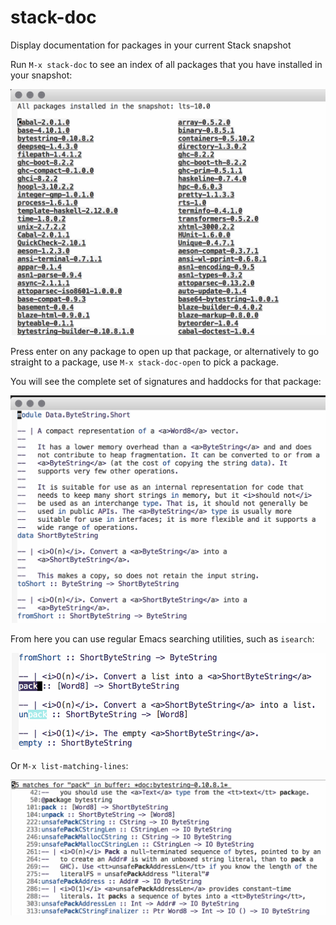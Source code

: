 # stack-doc

Display documentation for packages in your current Stack snapshot

Run `M-x stack-doc` to see an index of all packages that you have
installed in your snapshot:

![index](screenshots/index.png)

Press enter on any package to open up that package, or alternatively
to go straight to a package, use `M-x stack-doc-open` to pick a
package.

You will see the complete set of signatures and haddocks for that
package:

![package](screenshots/package.png)

From here you can use regular Emacs searching utilities, such as
`isearch`:

![isearch](screenshots/isearch.png)

Or `M-x list-matching-lines`:

![lml](screenshots/lml.png)
